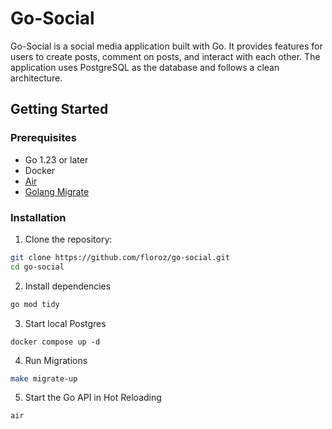 # Go-Social

Go-Social is a social media application built with Go. It provides features for users to create posts, comment on posts, and interact with each other. The application uses PostgreSQL as the database and follows a clean architecture.

## Getting Started

### Prerequisites

- Go 1.23 or later
- Docker
- [Air](https://github.com/air-verse/air)
- [Golang Migrate](https://github.com/golang-migrate/migrate?tab=readme-ov-file#cli-usage)

### Installation

1. Clone the repository:

```sh
git clone https://github.com/floroz/go-social.git
cd go-social
```

2. Install dependencies

```sh
go mod tidy
```

3. Start local Postgres

```
docker compose up -d
```

4. Run Migrations
   
```sh
make migrate-up
```

5. Start the Go API in Hot Reloading

```
air
```

